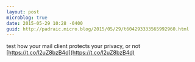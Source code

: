```yaml
---
layout: post
microblog: true
date: 2015-05-29 10:28 -0400
guid: http://padraic.micro.blog/2015/05/29/t604293333565992960.html
---
```

test how your mail client protects your privacy, or not [https://t.co/l2uZ8bzB4d](https://t.co/l2uZ8bzB4d)
